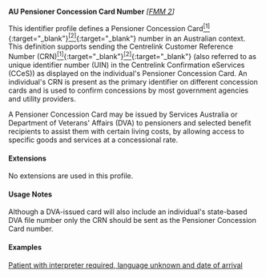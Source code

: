 **AU Pensioner Concession Card Number**  *[[FMM 2](guidance.html)]*

This identifier profile defines a Pensioner Concession Card[<sup>[1]</sup>](https://www.servicesaustralia.gov.au/individuals/services/centrelink/pensioner-concession-card){:target="_blank"}[<sup>[2]</sup>](https://www.dva.gov.au/health-and-treatment/veteran-healthcare-cards/pensioner-concession-card){:target="_blank"} number in an Australian context. This definition supports sending the Centrelink Customer Reference Number (CRN)[<sup>[1]</sup>](https://www.servicesaustralia.gov.au/individuals/subjects/centrelink-customer-reference-number-crn){:target="_blank"}[<sup>[2]</sup>](http://meteor.aihw.gov.au/content/index.phtml/itemId/690579){:target="_blank"} (also referred to as unique identifier number (UIN) in the Centrelink Confirmation eServices (CCeS)) as displayed on the individual's Pensioner Concession Card. An individual's CRN is present as the primary identifier on different concession cards and is used to confirm concessions by most government agencies and utility providers.

A Pensioner Concession Card may be issued by Services Australia or Department of Veterans' Affairs (DVA) to pensioners and selected benefit recipients to assist them with certain living costs, by allowing access to specific goods and services at a concessional rate.


#### Extensions

No extensions are used in this profile.


#### Usage Notes

Although a DVA-issued card will also include an individual's state-based DVA file number only the CRN should be sent as the Pensioner Concession Card number.


#### Examples

[Patient with interpreter required, language unknown and date of arrival](Patient-example7.html)